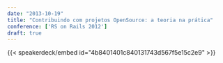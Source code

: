 ```yaml
---
date: "2013-10-19"
title: "Contribuindo com projetos OpenSource: a teoria na prática"
conference: ['RS on Rails 2012']
draft: true
---
```


{{< speakerdeck/embed id="4b8401401c840131743d567f5e15c2e9" >}}
